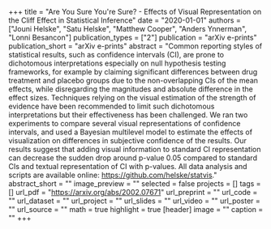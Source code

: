 +++
title = "Are You Sure You're Sure? - Effects of Visual Representation on the Cliff Effect in Statistical Inference"
date = "2020-01-01"
authors = ["Jouni Helske", "Satu Helske", "Matthew Cooper", "Anders Ynnerman", "Lonni Besancon"]
publication_types = ["2"]
publication = "arXiv e-prints"
publication_short = "arXiv e-prints"
abstract = "Common reporting styles of statistical results, such as confidence intervals (CI), are prone to dichotomous interpretations especially on null hypothesis testing frameworks, for example by claiming significant differences between drug treatment and placebo groups due to the non-overlapping CIs of the mean effects, while disregarding the magnitudes and absolute difference in the effect sizes. Techniques relying on the visual estimation of the strength of evidence have been recommended to limit such dichotomous interpretations but their effectiveness has been challenged. We ran two experiments to compare several visual representations of confidence intervals, and used a Bayesian multilevel model to estimate the effects of visualization on differences in subjective confidence of the results. Our results suggest that adding visual information to standard CI representation can decrease the sudden drop around p-value 0.05 compared to standard CIs and textual representation of CI with p-values. All data analysis and scripts are available online: https://github.com/helske/statvis."
abstract_short = ""
image_preview = ""
selected = false
projects = []
tags = []
url_pdf = "https://arxiv.org/abs/2002.07671"
url_preprint = ""
url_code = ""
url_dataset = ""
url_project = ""
url_slides = ""
url_video = ""
url_poster = ""
url_source = ""
math = true
highlight = true
[header]
image = ""
caption = ""
+++
